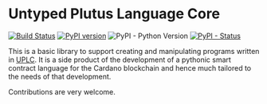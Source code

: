 Untyped Plutus Language Core 
==================================================
[![Build Status](https://app.travis-ci.com/ImperatorLang/uplc.svg?branch=master)](https://app.travis-ci.com/ImperatorLang/uplc)
 [![PyPI version](https://badge.fury.io/py/uplc.svg)](https://pypi.org/project/uplc/)
 ![PyPI - Python Version](https://img.shields.io/pypi/pyversions/uplc.svg)
 [![PyPI - Status](https://img.shields.io/pypi/status/uplc.svg)](https://pypi.org/project/uplc/)

This is a basic library to support creating and manipulating programs written in [UPLC](https://blog.hachi.one/post/an-introduction-to-plutus-core/).
It is a side product of the development of a pythonic smart contract language for the Cardano blockchain
and hence much tailored to the needs of that development.

Contributions are very welcome.